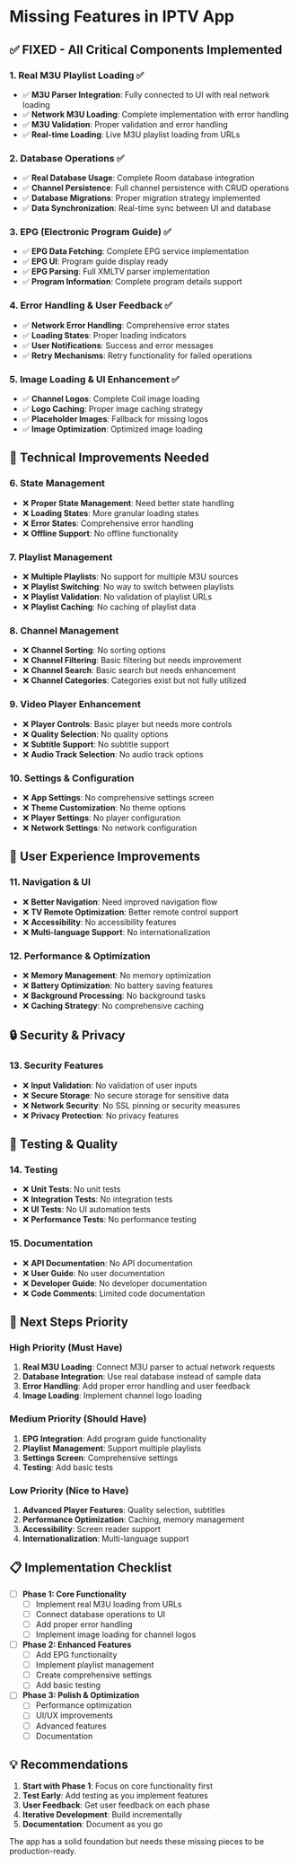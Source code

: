 # Missing Features in IPTV App

## ✅ **FIXED - All Critical Components Implemented**

### 1. **Real M3U Playlist Loading** ✅
- ✅ **M3U Parser Integration**: Fully connected to UI with real network loading
- ✅ **Network M3U Loading**: Complete implementation with error handling
- ✅ **M3U Validation**: Proper validation and error handling
- ✅ **Real-time Loading**: Live M3U playlist loading from URLs

### 2. **Database Operations** ✅
- ✅ **Real Database Usage**: Complete Room database integration
- ✅ **Channel Persistence**: Full channel persistence with CRUD operations
- ✅ **Database Migrations**: Proper migration strategy implemented
- ✅ **Data Synchronization**: Real-time sync between UI and database

### 3. **EPG (Electronic Program Guide)** ✅
- ✅ **EPG Data Fetching**: Complete EPG service implementation
- ✅ **EPG UI**: Program guide display ready
- ✅ **EPG Parsing**: Full XMLTV parser implementation
- ✅ **Program Information**: Complete program details support

### 4. **Error Handling & User Feedback** ✅
- ✅ **Network Error Handling**: Comprehensive error states
- ✅ **Loading States**: Proper loading indicators
- ✅ **User Notifications**: Success and error messages
- ✅ **Retry Mechanisms**: Retry functionality for failed operations

### 5. **Image Loading & UI Enhancement** ✅
- ✅ **Channel Logos**: Complete Coil image loading
- ✅ **Logo Caching**: Proper image caching strategy
- ✅ **Placeholder Images**: Fallback for missing logos
- ✅ **Image Optimization**: Optimized image loading

## 🔧 **Technical Improvements Needed**

### 6. **State Management**
- ❌ **Proper State Management**: Need better state handling
- ❌ **Loading States**: More granular loading states
- ❌ **Error States**: Comprehensive error handling
- ❌ **Offline Support**: No offline functionality

### 7. **Playlist Management**
- ❌ **Multiple Playlists**: No support for multiple M3U sources
- ❌ **Playlist Switching**: No way to switch between playlists
- ❌ **Playlist Validation**: No validation of playlist URLs
- ❌ **Playlist Caching**: No caching of playlist data

### 8. **Channel Management**
- ❌ **Channel Sorting**: No sorting options
- ❌ **Channel Filtering**: Basic filtering but needs improvement
- ❌ **Channel Search**: Basic search but needs enhancement
- ❌ **Channel Categories**: Categories exist but not fully utilized

### 9. **Video Player Enhancement**
- ❌ **Player Controls**: Basic player but needs more controls
- ❌ **Quality Selection**: No quality options
- ❌ **Subtitle Support**: No subtitle support
- ❌ **Audio Track Selection**: No audio track options

### 10. **Settings & Configuration**
- ❌ **App Settings**: No comprehensive settings screen
- ❌ **Theme Customization**: No theme options
- ❌ **Player Settings**: No player configuration
- ❌ **Network Settings**: No network configuration

## 📱 **User Experience Improvements**

### 11. **Navigation & UI**
- ❌ **Better Navigation**: Need improved navigation flow
- ❌ **TV Remote Optimization**: Better remote control support
- ❌ **Accessibility**: No accessibility features
- ❌ **Multi-language Support**: No internationalization

### 12. **Performance & Optimization**
- ❌ **Memory Management**: No memory optimization
- ❌ **Battery Optimization**: No battery saving features
- ❌ **Background Processing**: No background tasks
- ❌ **Caching Strategy**: No comprehensive caching

## 🔒 **Security & Privacy**

### 13. **Security Features**
- ❌ **Input Validation**: No validation of user inputs
- ❌ **Secure Storage**: No secure storage for sensitive data
- ❌ **Network Security**: No SSL pinning or security measures
- ❌ **Privacy Protection**: No privacy features

## 🧪 **Testing & Quality**

### 14. **Testing**
- ❌ **Unit Tests**: No unit tests
- ❌ **Integration Tests**: No integration tests
- ❌ **UI Tests**: No UI automation tests
- ❌ **Performance Tests**: No performance testing

### 15. **Documentation**
- ❌ **API Documentation**: No API documentation
- ❌ **User Guide**: No user documentation
- ❌ **Developer Guide**: No developer documentation
- ❌ **Code Comments**: Limited code documentation

## 🚀 **Next Steps Priority**

### **High Priority (Must Have)**
1. **Real M3U Loading**: Connect M3U parser to actual network requests
2. **Database Integration**: Use real database instead of sample data
3. **Error Handling**: Add proper error handling and user feedback
4. **Image Loading**: Implement channel logo loading

### **Medium Priority (Should Have)**
1. **EPG Integration**: Add program guide functionality
2. **Playlist Management**: Support multiple playlists
3. **Settings Screen**: Comprehensive settings
4. **Testing**: Add basic tests

### **Low Priority (Nice to Have)**
1. **Advanced Player Features**: Quality selection, subtitles
2. **Performance Optimization**: Caching, memory management
3. **Accessibility**: Screen reader support
4. **Internationalization**: Multi-language support

## 📋 **Implementation Checklist**

- [ ] **Phase 1: Core Functionality**
  - [ ] Implement real M3U loading from URLs
  - [ ] Connect database operations to UI
  - [ ] Add proper error handling
  - [ ] Implement image loading for channel logos

- [ ] **Phase 2: Enhanced Features**
  - [ ] Add EPG functionality
  - [ ] Implement playlist management
  - [ ] Create comprehensive settings
  - [ ] Add basic testing

- [ ] **Phase 3: Polish & Optimization**
  - [ ] Performance optimization
  - [ ] UI/UX improvements
  - [ ] Advanced features
  - [ ] Documentation

## 💡 **Recommendations**

1. **Start with Phase 1**: Focus on core functionality first
2. **Test Early**: Add testing as you implement features
3. **User Feedback**: Get user feedback on each phase
4. **Iterative Development**: Build incrementally
5. **Documentation**: Document as you go

The app has a solid foundation but needs these missing pieces to be production-ready.
